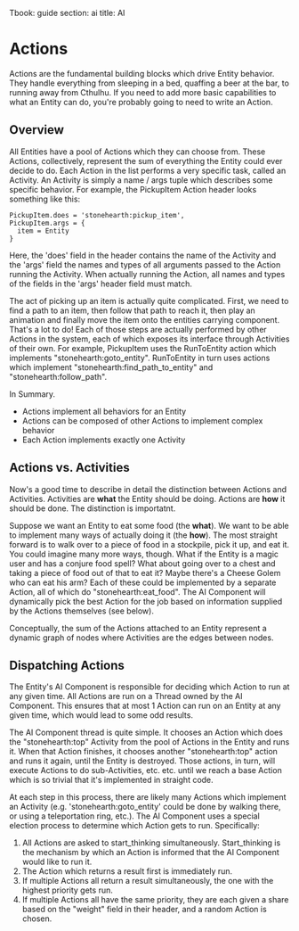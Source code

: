 Tbook: guide
section: ai
title: AI

# Actions #

Actions are the fundamental building blocks which drive Entity behavior.   They handle everything from sleeping in a bed, quaffing a beer at the bar, to running away from Cthulhu.  If you need to add more basic capabilities to what an Entity can do, you're probably going to need to write an Action.

## Overview

All Entities have a pool of Actions which they can choose from.  These Actions, collectively, represent the sum of everything the Entity could ever decide to do.  Each Action in the list performs a very specific task, called an Activity.  An Activity is simply a name / args tuple which describes some specific behavior.  For example, the PickupItem Action header looks something like this:

    PickupItem.does = 'stonehearth:pickup_item',
    PickupItem.args = {
      item = Entity
    }  

Here, the 'does' field in the header contains the name of the Activity and the 'args' field the names and types of all arguments passed to the Action running the Activity.  When actually running the Action, all names and types of the fields in the 'args' header field must match.

The act of picking up an item is actually quite complicated.  First, we need to find a path to an item, then follow that path to reach it, then play an animation and finally move the item onto the entities carrying component.  That's a lot to do!  Each of those steps are actually performed by other Actions in the system, each of which exposes its interface through Activities of their own.  For example, PickupItem uses the RunToEntity action which implements "stonehearth:goto\_entity".  RunToEntity in turn uses actions which implement "stonehearth:find\_path\_to\_entity" and "stonehearth:follow\_path".

In Summary.

   * Actions implement all behaviors for an Entity
   * Actions can be composed of other Actions to implement complex behavior
   * Each Action implements exactly one Activity

## Actions vs. Activities

Now's a good time to describe in detail the distinction between Actions and Activities.  Activities are **what** the Entity should be doing.  Actions are **how** it should be done.  The distinction is importatnt.

Suppose we want an Entity to eat some food (the **what**).  We want to be able to implement many ways of actually doing it (the **how**).  The most straight forward is to walk over to a piece of food in a stockpile, pick it up, and eat it.  You could imagine many more ways, though.  What if the Entity is a magic user and has a conjure food spell?  What about going over to a chest and taking a piece of food out of that to eat it?  Maybe there's a Cheese Golem who can eat his arm?  Each of these could be implemented by a separate Action, all of which do "stonehearth:eat_food".  The AI Component will dynamically pick the best Action for the job based on information supplied by the Actions themselves (see below).  

Conceptually, the sum of the Actions attached to an Entity represent a dynamic graph of nodes where Activities are the edges between nodes. 

 
## Dispatching Actions

The Entity's AI Component is responsible for deciding which Action to run at any given time.  All Actions are run on a Thread owned by the AI Component.  This ensures that at most 1 Action can run on an Entity at any given time, which would lead to some odd results.

The AI Component thread is quite simple.  It chooses an Action which does the "stonehearth:top" Activity from the pool of Actions in the Entity and runs it.  When that Action finishes, it chooses another "stonehearth:top" action and runs it again, until the Entity is destroyed.  Those actions, in turn, will execute Actions to do sub-Activities, etc. etc.  until we reach a base Action which is so trivial that it's implemented in straight code.

At each step in this process, there are likely many Actions which implement an Activity (e.g. 'stonehearth:goto_entity' could be done by walking there, or using a teleportation ring, etc.).  The AI Component uses a special election process to determine which Action gets to run.  Specifically:

   1. All Actions are asked to start_thinking simultaneously.  Start_thinking is the mechanism by which an Action is informed that the AI Component would like to run it.
   2. The Action which returns a result first is immediately run.
   3. If multiple Actions all return a result simultaneously, the one with the highest priority gets run.
   4. If multiple Actions all have the same priority, they are each given a share based on the "weight" field in their header, and a random Action is chosen.

